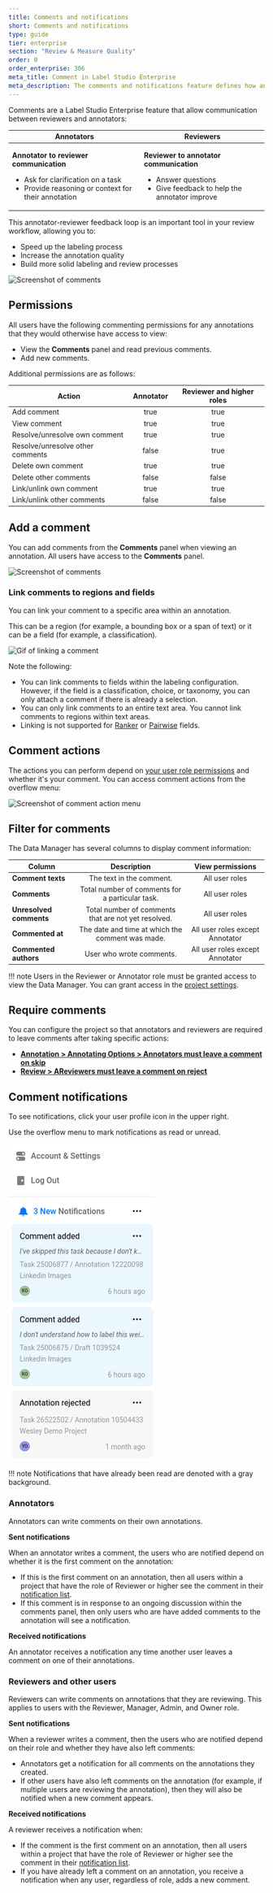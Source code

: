 ```yaml
---
title: Comments and notifications
short: Comments and notifications
type: guide
tier: enterprise
section: "Review & Measure Quality"
order: 0
order_enterprise: 306
meta_title: Comment in Label Studio Enterprise
meta_description: The comments and notifications feature defines how annotators, reviewers and administrators communicate and receive updates on projects and tasks.
---
```



Comments are a Label Studio Enterprise feature that allow communication between reviewers and annotators:

<div class="noheader rowheader">

<table>
<thead>
    <tr>
      <th>Annotators</th>
      <th>Reviewers</th>
    </tr>
</thead>
<tr>
<td>

**Annotator to reviewer communication** 

- Ask for clarification on a task
- Provide reasoning or context for their annotation
  
</td>
<td>

**Reviewer to annotator communication** 

- Answer questions
- Give feedback to help the annotator improve 

</td>
</tr>
</table>

</div>

 This annotator-reviewer feedback loop is an important tool in your review workflow, allowing you to:

- Speed up the labeling process
- Increase the annotation quality
- Build more solid labeling and review processes

![Screenshot of comments](/images/review/comments.png)


## Permissions

All users have the following commenting permissions for any annotations that they would otherwise have access to view:

- View the **Comments** panel and read previous comments. 
- Add new comments. 

Additional permissions are as follows:


| Action          | Annotator | Reviewer and higher roles|
|-----------------|:---------:|:--------:|
| Add comment     | true      | true     |
| View comment    | true      | true     |
| Resolve/unresolve own comment | true     | true     |
| Resolve/unresolve other comments | false     | true     |
| Delete own comment | true     | true     |
| Delete other comments | false     | false     |
| Link/unlink own comment | true     | true     |
| Link/unlink other comments | false     | false     |


## Add a comment

You can add comments from the **Comments** panel when viewing an annotation. All users have access to the **Comments** panel. 

![Screenshot of comments](/images/review/comment_panel.png)

### Link comments to regions and fields

You can link your comment to a specific area within an annotation. 

This can be a region (for example, a bounding box or a span of text) or it can be a field (for example, a classification).

![Gif of linking a comment](/images/review/comment_links.gif)

Note the following:

* You can link comments to fields within the labeling configuration. However, if the field is a classification, choice, or taxonomy, you can only attach a comment if there is already a selection. 
* You can only link comments to an entire text area. You cannot link comments to regions within text areas. 
* Linking is not supported for [Ranker](/tags/ranker) or [Pairwise](/tags/pairwise) fields. 

## Comment actions

The actions you can perform depend on [your user role permissions](#Permissions) and whether it's your comment. You can access comment actions from the overflow menu:

![Screenshot of comment action menu](/images/review/comment_actions.png)


## Filter for comments

The Data Manager has several columns to display comment information:

| Column          | Description | View permissions |
|-----------------|:---------:|:--------:|
| **Comment texts**    | The text in the comment.      | All user roles   |
| **Comments**    | Total number of comments for a particular task.      | All user roles      |
| **Unresolved comments** | Total number of comments that are not yet resolved.      | All user roles      |
| **Commented at** | The date and time at which the comment was made.      | All user roles except Annotator     |
| **Commented authors** | User who wrote comments.     | All user roles except Annotator     |

!!! note
    Users in the Reviewer or Annotator role must be granted access to view the Data Manager. You can grant access in the [project settings](project_settings_lse). 


## Require comments

You can configure the project so that annotators and reviewers are required to leave comments after taking specific actions:

* [**Annotation > Annotating Options > Annotators must leave a comment on skip**](project_settings_lse#Annotation)
* [**Review > AReviewers must leave a comment on reject**](project_settings_lse#Review)

## Comment notifications

To see notifications, click your user profile icon in the upper right. 

Use the overflow menu to mark notifications as read or unread.


![Screenshot of notifications](/images/comments-notifications/notifications.png)


!!! note
    Notifications that have already been read are denoted with a gray background. 

### Annotators

Annotators can write comments on their own annotations. 

**Sent notifications**

When an annotator writes a comment, the users who are notified depend on whether it is the first comment on the annotation:

* If this is the first comment on an annotation, then all users within a project that have the role of Reviewer or higher see the comment in their [notification list](#Notifications). 
* If this comment is in response to an ongoing discussion within the comments panel, then only users who are have added comments to the annotation will see a notification. 

**Received notifications** 

An annotator receives a notification any time another user leaves a comment on one of their annotations. 

### Reviewers and other users

Reviewers can write comments on annotations that they are reviewing. This applies to users with the Reviewer, Manager, Admin, and Owner role. 

**Sent notifications**

When a reviewer writes a comment, then the users who are notified depend on their role and whether they have also left comments: 

* Annotators get a notification for all comments on the annotations they created. 
* If other users have also left comments on the annotation (for example, if multiple users are reviewing the annotation), then they will also be notified when a new comment appears. 

**Received notifications** 

A reviewer receives a notification when:

* If the comment is the first comment on an annotation, then all users within a project that have the role of Reviewer or higher see the comment in their [notification list](#Comment-notifications). 
* If you have already left a comment on an annotation, you receive a notification when any user, regardless of role, adds a new comment.